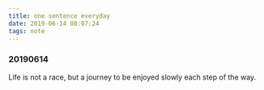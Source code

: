```yaml
---
title: one sentence everyday
date: 2019-06-14 08:07:24
tags: note
---
```



### 20190614

Life is not a race, but a journey to be enjoyed slowly each step of the way.